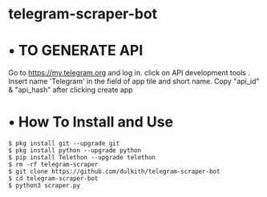 # telegram-scraper-bot

# • TO GENERATE API
   Go to https://my.telegram.org and log in.
   click on API development tools .
    Insert name 'Telegram' in the field of app tile and short name. 
    Copy "api_id" & "api_hash" after clicking create app

# • How To Install and Use
    $ pkg install git --upgrade git
    $ pkg install python --upgrade python
    $ pip install Telethon --upgrade telethon
    $ rm -rf telegram-scraper
    $ git clone https://github.com/dulkith/telegram-scraper-bot
    $ cd telegram-scraper-bot
    $ python3 scraper.py
